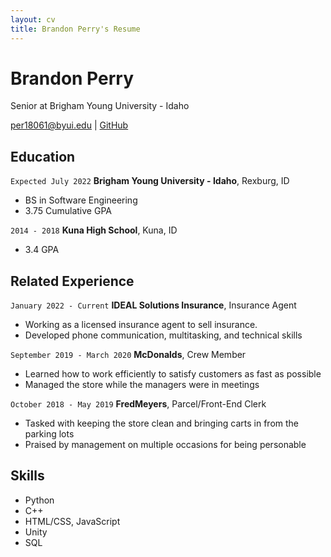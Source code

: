 ```yaml
---
layout: cv
title: Brandon Perry's Resume
---
```

# Brandon Perry
Senior at Brigham Young University - Idaho

<div id="webaddress">
<a href="per18061@byui.edu">per18061@byui.edu</a>
| <a href="https://github.com/BrandonPerry328">GitHub</a>
</div>

<!-- https://www.monique.tech/the-art-of-markdown -->

## Education

`Expected July 2022`
__Brigham Young University - Idaho__, Rexburg, ID

- BS in Software Engineering
- 3.75 Cumulative GPA

`2014 - 2018`
__Kuna High School__, Kuna, ID

- 3.4 GPA


## Related Experience

`January 2022 - Current`
__IDEAL Solutions Insurance__, Insurance Agent

- Working as a licensed insurance agent to sell insurance.
- Developed phone communication, multitasking, and technical skills

`September 2019 - March 2020`
__McDonalds__, Crew Member

- Learned how to work efficiently to satisfy customers as fast as possible
- Managed the store while the managers were in meetings

`October 2018 - May 2019`
__FredMeyers__, Parcel/Front-End Clerk

- Tasked with keeping the store clean and bringing carts in from the parking lots
- Praised by management on multiple occasions for being personable

## Skills

- Python
- C++
- HTML/CSS, JavaScript
- Unity
- SQL

<!-- ### Footer

Last updated: April 2022 -->
